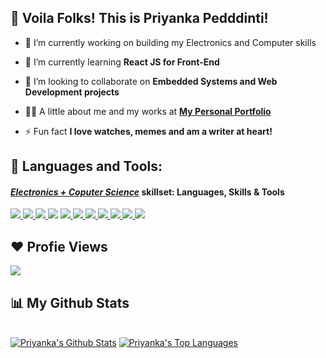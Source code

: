 ## 🙋 Voila Folks! This is Priyanka Pedddinti!

- 🔭 I’m currently working on building my Electronics and Computer skills

- 🌱 I’m currently learning **React JS for Front-End**

- 👯 I’m looking to collaborate on **Embedded Systems and Web Development projects**

- 👨‍💻 A little about me and my works at **[My Personal Portfolio](https://priyanka-p01.github.io)**

- ⚡ Fun fact **I love watches, memes and am a writer at heart!**

## 🚀 Languages and Tools:

<p align="left"> 
    <h4> <em><u>Electronics + Coputer Science</u></em> skillset: Languages, Skills & Tools </h4>
    <a href="https://www.arduino.cc/" target="_blank"> <img src="https://img.icons8.com/color/50/000000/arduino.png"/> </a>
    <a href="https://www.raspberrypi.org" taregt="_blank"> <img src="https://img.icons8.com/color/50/000000/raspberry-pi.png"/> </a>
    <a href="https://en.wikipedia.org/wiki/C_(programming_language)"> <img src="https://img.icons8.com/color/50/000000/c-programming.png"/> </a>
    <a href="https://en.wikipedia.org/wiki/C%2B%2B"> <img src="https://img.icons8.com/color/50/c-plus-plus-logo.png"/></a>  
    <a href="https://reactjs.org/" target="_blank"> <img src="https://img.icons8.com/color/50/000000/react-native.png"/> </a>
    <a href="https://developer.mozilla.org/en-US/docs/Web/JavaScript" target="_blank"> <img src="https://img.icons8.com/color/50/000000/javascript.png"/> </a> 
    <a href="https://www.w3.org/html/" target="_blank"> <img src="https://img.icons8.com/color/50/000000/html-5.png"/> </a> 
    <a href="https://www.w3schools.com/css/" target="_blank"> <img src="https://img.icons8.com/color/50/000000/css3.png"/> </a> 
    <a href="https://getbootstrap.com" target="_blank"> <img src="https://img.icons8.com/color/50/000000/bootstrap.png"/> </a> 
    <a href="https://www.python.org" target="_blank"> <img src="https://img.icons8.com/color/50/000000/python.png"/> </a>    
    <a href="https://www.java.com" target="_blank"> <img src="https://img.icons8.com/color/50/000000/java-coffee-cup-logo.png"/> </a>
</p>


## ❤ Profie Views 
<a href="https://github.com/priyanka-p01">
    <img src="https://komarev.com/ghpvc/?username=priyanka-p01">
</a>

## 📊 My Github Stats

  <br/>
    <a href="https://github.com/priyanka-p01/priyanka-p01"><img alt="Priyanka's Github Stats" src="https://github-readme-stats.vercel.app/api?username=priyanka-p01&show_icons=true&count_private=true&theme=react&hide_border=true&bg_color=0D1117" /></a>
  <a href="https://github.com/priyanka-p01/priyanka-p01"><img alt="Priyanka's Top Languages" src="https://github-readme-stats.vercel.app/api/top-langs/?username=priyanka-p01&langs_count=8&count_private=true&layout=compact&theme=react&hide_border=true&bg_color=0D1117" /></a>
  <br/>
